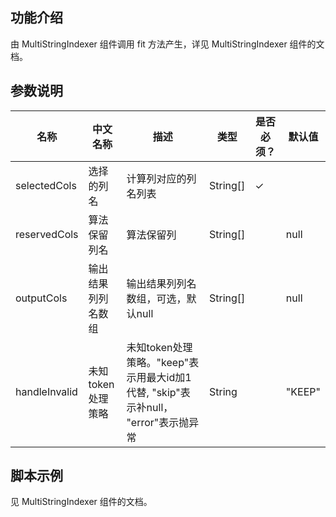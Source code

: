 ## 功能介绍
由 MultiStringIndexer 组件调用 fit 方法产生，详见 MultiStringIndexer 组件的文档。


## 参数说明
| 名称 | 中文名称 | 描述 | 类型 | 是否必须？ | 默认值 |
| --- | --- | --- | --- | --- | --- |
| selectedCols | 选择的列名 | 计算列对应的列名列表 | String[] | ✓ |  |
| reservedCols | 算法保留列名 | 算法保留列 | String[] |  | null |
| outputCols | 输出结果列列名数组 | 输出结果列列名数组，可选，默认null | String[] |  | null |
| handleInvalid | 未知token处理策略 | 未知token处理策略。"keep"表示用最大id加1代替, "skip"表示补null， "error"表示抛异常 | String |  | "KEEP" |


## 脚本示例
见 MultiStringIndexer 组件的文档。
